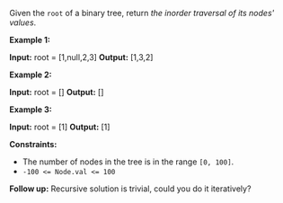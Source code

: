 Given the `root` of a binary tree, return _the inorder traversal of its nodes' values_.

**Example 1:**

**Input:** root = \[1,null,2,3\]
**Output:** \[1,3,2\]

**Example 2:**

**Input:** root = \[\]
**Output:** \[\]

**Example 3:**

**Input:** root = \[1\]
**Output:** \[1\]

**Constraints:**

*   The number of nodes in the tree is in the range `[0, 100]`.
*   `-100 <= Node.val <= 100`

**Follow up:** Recursive solution is trivial, could you do it iteratively?
